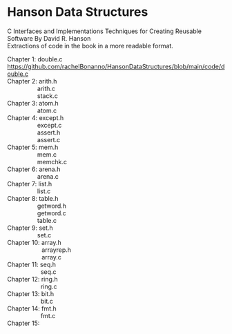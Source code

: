 # Hanson Data Structures
C Interfaces and Implementations Techniques for Creating Reusable Software By David R. Hanson <br>
Extractions of code in the book in a more readable format.<br>

Chapter 1: double.c https://github.com/rachelBonanno/HansonDataStructures/blob/main/code/double.c <br>
Chapter 2: arith.h <br>
&emsp; &emsp; &emsp; &nbsp; &nbsp; arith.c <br>
&emsp; &emsp; &emsp; &nbsp; &nbsp; stack.c <br>
Chapter 3: atom.h <br>
&emsp; &emsp; &emsp; &nbsp; &nbsp; atom.c  <br>
Chapter 4: except.h <br>
&emsp; &emsp; &emsp; &nbsp; &nbsp; except.c <br>
&emsp; &emsp; &emsp; &nbsp; &nbsp; assert.h <br>
&emsp; &emsp; &emsp; &nbsp; &nbsp; assert.c <br>
Chapter 5: mem.h <br>
&emsp; &emsp; &emsp; &nbsp; &nbsp; mem.c <br>
&emsp; &emsp; &emsp; &nbsp; &nbsp; memchk.c <br>
Chapter 6: arena.h <br>
&emsp; &emsp; &emsp; &nbsp; &nbsp; arena.c <br>
Chapter 7: list.h <br>
&emsp; &emsp; &emsp; &nbsp; &nbsp; list.c <br>
Chapter 8: table.h <br>
&emsp; &emsp; &emsp; &nbsp; &nbsp; getword.h <br>
&emsp; &emsp; &emsp; &nbsp; &nbsp; getword.c <br>
&emsp; &emsp; &emsp; &nbsp; &nbsp; table.c <br>
Chapter 9: set.h <br>
&emsp; &emsp; &emsp; &nbsp; &nbsp; set.c <br>
Chapter 10: array.h <br>
&emsp; &emsp; &emsp; &emsp; &nbsp; arrayrep.h <br>
&emsp; &emsp; &emsp; &emsp; &nbsp; array.c <br>
Chapter 11: seq.h <br>
&emsp; &emsp; &emsp; &nbsp; &nbsp; &nbsp; seq.c <br>
Chapter 12: ring.h <br>
&emsp; &emsp; &emsp; &nbsp; &nbsp; &nbsp; ring.c <br>
Chapter 13: bit.h <br>
&emsp; &emsp; &emsp; &nbsp; &nbsp; &nbsp; bit.c <br>
Chapter 14: fmt.h <br>
&emsp; &emsp; &emsp; &nbsp; &nbsp; &nbsp; fmt.c <br>
Chapter 15: <br>
&emsp; &emsp; &emsp; &nbsp; &nbsp; &nbsp; 
&emsp; &emsp; &emsp; &nbsp; &nbsp; &nbsp; 
&emsp; &emsp; &emsp; &nbsp; &nbsp; &nbsp; 
&emsp; &emsp; &emsp; &nbsp; &nbsp; &nbsp; 
&emsp; &emsp; &emsp; &nbsp; &nbsp; &nbsp; 
&emsp; &emsp; &emsp; &nbsp; &nbsp; &nbsp; 
&emsp; &emsp; &emsp; &nbsp; &nbsp; &nbsp; 
           
